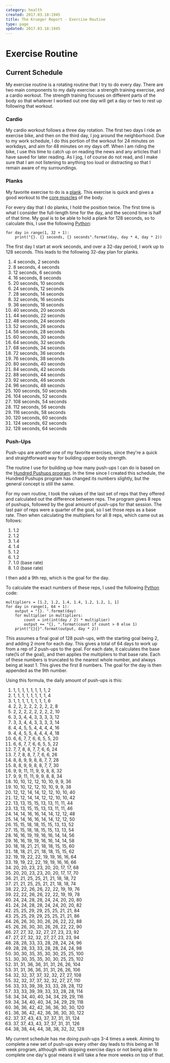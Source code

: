 ```yaml
---
category: health
created: 2017.03.18:1945
title: The Krueger Report - Exercise Routine
type: page
updated: 2017.03.18:1945
---
```


# Exercise Routine

## Current Schedule

My exercise routine is a rotating routine that I try to do every day. There are two main components to my daily exercise: a strength training exercise, and a cardio workout. The strength training focuses on different parts of the body so that whatever I worked out one day will get a day or two to rest up following that workout.

### Cardio

My cardio workout follows a three day rotation. The first two days I ride an exercise bike, and then on the third day, I jog around the neighborhood. Due to my work schedule, I do this portion of the workout for 24 minutes on workdays, and aim for 48 minutes on my days off. When I am riding the bike, I use this time to catch up on reading the news and any articles that I have saved for later reading. As I jog, I of course do not read, and I make sure that I am not listening to anything too loud or distracting so that I remain aware of my surroundings.

### Planks

My favorite exercise to do is a [plank](https://en.wikipedia.org/wiki/Plank_(exercise)). This exercise is quick and gives a good workout to the [core muscles](https://en.wikipedia.org/wiki/Core_(anatomy)) of the body.

For every day that I do planks, I hold the position twice. The first time is what I consider the full-length time for the day, and the second time is half of that time. My goal is to be able to hold a plank for 128 seconds, so to calculate this, I use the following [Python](https://en.wikipedia.org/wiki/Python_(programming_language)):

	for day in range(1, 32 + 1):
		print("{}. {} seconds, {} seconds".format(day, day * 4, day * 2))

The first day I start at work seconds, and over a 32-day period, I work up to 128 seconds. This leads to the following 32-day plan for planks.

1. 4 seconds, 2 seconds
2. 8 seconds, 4 seconds
3. 12 seconds, 6 seconds
4. 16 seconds, 8 seconds
5. 20 seconds, 10 seconds
6. 24 seconds, 12 seconds
7. 28 seconds, 14 seconds
8. 32 seconds, 16 seconds
9. 36 seconds, 18 seconds
10. 40 seconds, 20 seconds
11. 44 seconds, 22 seconds
12. 48 seconds, 24 seconds
13. 52 seconds, 26 seconds
14. 56 seconds, 28 seconds
15. 60 seconds, 30 seconds
16. 64 seconds, 32 seconds
17. 68 seconds, 34 seconds
18. 72 seconds, 36 seconds
19. 76 seconds, 38 seconds
20. 80 seconds, 40 seconds
21. 84 seconds, 42 seconds
22. 88 seconds, 44 seconds
23. 92 seconds, 46 seconds
24. 96 seconds, 48 seconds
25. 100 seconds, 50 seconds
26. 104 seconds, 52 seconds
27. 108 seconds, 54 seconds
28. 112 seconds, 56 seconds
29. 116 seconds, 58 seconds
30. 120 seconds, 60 seconds
31. 124 seconds, 62 seconds
32. 128 seconds, 64 seconds

### Push-Ups

Push-ups are another one of my favorite exercises, since they're a quick and straightforward way for building upper body strength.

The routine I use for building up how many push-ups I can do is based on the [Hundred Pushups program](http://hundredpushups.com). In the time since I created this schedule, the Hundred Pushups program has changed its numbers slightly, but the general concept is still the same.

For my own routine, I took the values of the last set of reps that they offered and calculated out the difference between reps. The program gives 8 reps of pushups, followed by the goal amount of push-ups for that session. The last pair of reps were a quarter of the goal, so I set those reps as a base rate. Then when calculating the multipliers for all 8 reps, which came out as follows:

1. 1.2
2. 1.2
3. 1.4
4. 1.4
5. 1.2
6. 1.2
7. 1.0 (base rate)
8. 1.0 (base rate)

I then add a 9th rep, which is the goal for the day.

To calculate the exact numbers of these reps, I used the following [Python](https://en.wikipedia.org/wiki/Python_(programming_language)) code:

	multipliers = [1.2, 1.2, 1.4, 1.4, 1.2, 1.2, 1, 1]
	for day in range(1, 64 + 1):
		output = "{}. ".format(day)
		for multiplier in multipliers:
			count = int(int(day / 2) * multiplier)
			output += "{}, ".format(count if count > 0 else 1)
		print("{}{}".format(output, day * 2))

This assumes a final goal of 128 push-ups, with the starting goal being 2, and adding 2 more for each day. This gives a total of 64 days to work up from a rep of 2 push-ups to the goal. For each date, it calculates the base rate(¼ of the goal), and then applies the multipliers to that base rate. Each of these numbers is truncated to the nearest whole number, and always being at least 1. This gives the first 8 numbers. The goal for the day is then appended as the 9th number.

Using this formula, the daily amount of push-ups is this:

1. 1, 1, 1, 1, 1, 1, 1, 1, 2
2. 1, 1, 1, 1, 1, 1, 1, 1, 4
3. 1, 1, 1, 1, 1, 1, 1, 1, 6
4. 2, 2, 2, 2, 2, 2, 2, 2, 8
5. 2, 2, 2, 2, 2, 2, 2, 2, 10
6. 3, 3, 4, 4, 3, 3, 3, 3, 12
7. 3, 3, 4, 4, 3, 3, 3, 3, 14
8. 4, 4, 5, 5, 4, 4, 4, 4, 16
9. 4, 4, 5, 5, 4, 4, 4, 4, 18
10. 6, 6, 7, 7, 6, 6, 5, 5, 20
11. 6, 6, 7, 7, 6, 6, 5, 5, 22
12. 7, 7, 8, 8, 7, 7, 6, 6, 24
13. 7, 7, 8, 8, 7, 7, 6, 6, 26
14. 8, 8, 9, 9, 8, 8, 7, 7, 28
15. 8, 8, 9, 9, 8, 8, 7, 7, 30
16. 9, 9, 11, 11, 9, 9, 8, 8, 32
17. 9, 9, 11, 11, 9, 9, 8, 8, 34
18. 10, 10, 12, 12, 10, 10, 9, 9, 36
19. 10, 10, 12, 12, 10, 10, 9, 9, 38
20. 12, 12, 14, 14, 12, 12, 10, 10, 40
21. 12, 12, 14, 14, 12, 12, 10, 10, 42
22. 13, 13, 15, 15, 13, 13, 11, 11, 44
23. 13, 13, 15, 15, 13, 13, 11, 11, 46
24. 14, 14, 16, 16, 14, 14, 12, 12, 48
25. 14, 14, 16, 16, 14, 14, 12, 12, 50
26. 15, 15, 18, 18, 15, 15, 13, 13, 52
27. 15, 15, 18, 18, 15, 15, 13, 13, 54
28. 16, 16, 19, 19, 16, 16, 14, 14, 56
29. 16, 16, 19, 19, 16, 16, 14, 14, 58
30. 18, 18, 21, 21, 18, 18, 15, 15, 60
31. 18, 18, 21, 21, 18, 18, 15, 15, 62
32. 19, 19, 22, 22, 19, 19, 16, 16, 64
33. 19, 19, 22, 22, 19, 19, 16, 16, 66
34. 20, 20, 23, 23, 20, 20, 17, 17, 68
35. 20, 20, 23, 23, 20, 20, 17, 17, 70
36. 21, 21, 25, 25, 21, 21, 18, 18, 72
37. 21, 21, 25, 25, 21, 21, 18, 18, 74
38. 22, 22, 26, 26, 22, 22, 19, 19, 76
39. 22, 22, 26, 26, 22, 22, 19, 19, 78
40. 24, 24, 28, 28, 24, 24, 20, 20, 80
41. 24, 24, 28, 28, 24, 24, 20, 20, 82
42. 25, 25, 29, 29, 25, 25, 21, 21, 84
43. 25, 25, 29, 29, 25, 25, 21, 21, 86
44. 26, 26, 30, 30, 26, 26, 22, 22, 88
45. 26, 26, 30, 30, 26, 26, 22, 22, 90
46. 27, 27, 32, 32, 27, 27, 23, 23, 92
47. 27, 27, 32, 32, 27, 27, 23, 23, 94
48. 28, 28, 33, 33, 28, 28, 24, 24, 96
49. 28, 28, 33, 33, 28, 28, 24, 24, 98
50. 30, 30, 35, 35, 30, 30, 25, 25, 100
51. 30, 30, 35, 35, 30, 30, 25, 25, 102
52. 31, 31, 36, 36, 31, 31, 26, 26, 104
53. 31, 31, 36, 36, 31, 31, 26, 26, 106
54. 32, 32, 37, 37, 32, 32, 27, 27, 108
55. 32, 32, 37, 37, 32, 32, 27, 27, 110
56. 33, 33, 39, 39, 33, 33, 28, 28, 112
57. 33, 33, 39, 39, 33, 33, 28, 28, 114
58. 34, 34, 40, 40, 34, 34, 29, 29, 116
59. 34, 34, 40, 40, 34, 34, 29, 29, 118
60. 36, 36, 42, 42, 36, 36, 30, 30, 120
61. 36, 36, 42, 42, 36, 36, 30, 30, 122
62. 37, 37, 43, 43, 37, 37, 31, 31, 124
63. 37, 37, 43, 43, 37, 37, 31, 31, 126
64. 38, 38, 44, 44, 38, 38, 32, 32, 128

My current schedule has me doing push-ups 3-4 times a week. Aiming to complete a new set of push-ups every other day leads to this being an 18 week program, although with skipping exercise days or not being able to complete one day's goal means it will take a few more weeks on top of that.
